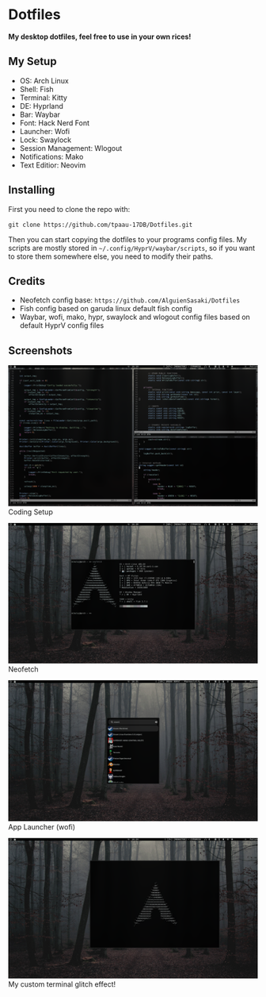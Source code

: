 # Dotfiles

**My desktop dotfiles, feel free to use in your own rices!**


## My Setup

* OS: Arch Linux
* Shell: Fish
* Terminal: Kitty
* DE: Hyprland
* Bar: Waybar
* Font: Hack Nerd Font
* Launcher: Wofi
* Lock: Swaylock
* Session Management: Wlogout
* Notifications: Mako
* Text Editior: Neovim


## Installing

First you need to clone the repo with:
```
git clone https://github.com/tpaau-17DB/Dotfiles.git
```

Then you can start copying the dotfiles to your programs config files.
My scripts are mostly stored in `~/.config/HyprV/waybar/scripts`, so if you want to store them 
somewhere else, you need to modify their paths.

## Credits

* Neofetch config base: `https://github.com/AlguienSasaki/Dotfiles`
* Fish config based on garuda linux default fish config
* Waybar, wofi, mako, hypr, swaylock and wlogout config files based on default HyprV config files

## Screenshots

![Coding Setup](https://github.com/tpaau-17DB/Dotfiles/blob/main/screenshots/screenshot-20241024-161953.png?raw=true)
Coding Setup


![Neofetch](https://github.com/tpaau-17DB/Dotfiles/blob/main/screenshots/screenshot-20241024-162031.png?raw=true)
Neofetch


![Wofi](https://github.com/tpaau-17DB/Dotfiles/blob/main/screenshots/screenshot-20241024-162108.png?raw=true)
App Launcher (wofi)


![glitch-effect](https://github.com/tpaau-17DB/Dotfiles/blob/main/screenshots/screenshot-20241024-162446.png)
My custom terminal glitch effect!
